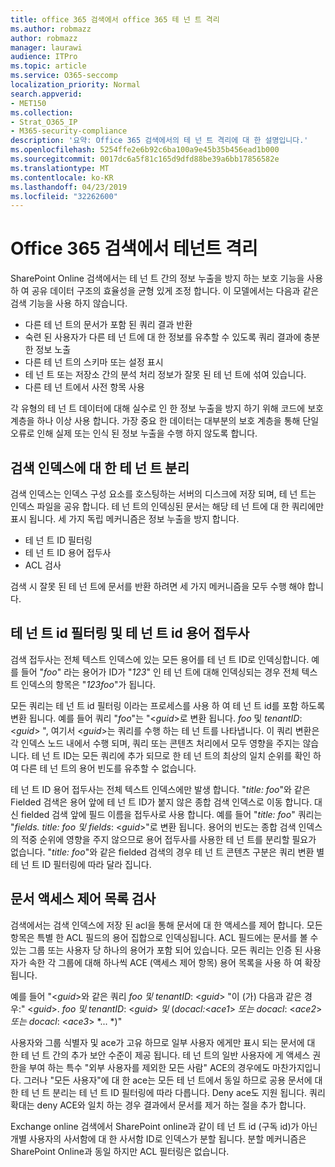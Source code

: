 ```yaml
---
title: office 365 검색에서 office 365 테 넌 트 격리
ms.author: robmazz
author: robmazz
manager: laurawi
audience: ITPro
ms.topic: article
ms.service: O365-seccomp
localization_priority: Normal
search.appverid:
- MET150
ms.collection:
- Strat_O365_IP
- M365-security-compliance
description: '요약: Office 365 검색에서의 테 넌 트 격리에 대 한 설명입니다.'
ms.openlocfilehash: 5254ffe2e6b92c6ba100a9e45b35b456ead1b000
ms.sourcegitcommit: 0017dc6a5f81c165d9dfd88be39a6bb17856582e
ms.translationtype: MT
ms.contentlocale: ko-KR
ms.lasthandoff: 04/23/2019
ms.locfileid: "32262600"
---
```

# <a name="tenant-isolation-in-office-365-search"></a>Office 365 검색에서 테넌트 격리
SharePoint Online 검색에서는 테 넌 트 간의 정보 누출을 방지 하는 보호 기능을 사용 하 여 공유 데이터 구조의 효율성을 균형 있게 조정 합니다. 이 모델에서는 다음과 같은 검색 기능을 사용 하지 않습니다.
- 다른 테 넌 트의 문서가 포함 된 쿼리 결과 반환
- 숙련 된 사용자가 다른 테 넌 트에 대 한 정보를 유추할 수 있도록 쿼리 결과에 충분 한 정보 노출
- 다른 테 넌 트의 스키마 또는 설정 표시
- 테 넌 트 또는 저장소 간의 분석 처리 정보가 잘못 된 테 넌 트에 섞여 있습니다.
- 다른 테 넌 트에서 사전 항목 사용

각 유형의 테 넌 트 데이터에 대해 실수로 인 한 정보 누출을 방지 하기 위해 코드에 보호 계층을 하나 이상 사용 합니다. 가장 중요 한 데이터는 대부분의 보호 계층을 통해 단일 오류로 인해 실제 또는 인식 된 정보 누출을 수행 하지 않도록 합니다.

## <a name="tenant-separation-for-the-search-index"></a>검색 인덱스에 대 한 테 넌 트 분리
검색 인덱스는 인덱스 구성 요소를 호스팅하는 서버의 디스크에 저장 되며, 테 넌 트는 인덱스 파일을 공유 합니다. 테 넌 트의 인덱싱된 문서는 해당 테 넌 트에 대 한 쿼리에만 표시 됩니다. 세 가지 독립 메커니즘은 정보 누출을 방지 합니다.
- 테 넌 트 ID 필터링
- 테 넌 트 ID 용어 접두사
- ACL 검사

검색 시 잘못 된 테 넌 트에 문서를 반환 하려면 세 가지 메커니즘을 모두 수행 해야 합니다.

## <a name="tenant-id-filtering-and-tenant-id-term-prefixing"></a>테 넌 트 id 필터링 및 테 넌 트 id 용어 접두사
검색 접두사는 전체 텍스트 인덱스에 있는 모든 용어를 테 넌 트 ID로 인덱싱합니다. 예를 들어 "*foo*" 라는 용어가 ID가 "*123*" 인 테 넌 트에 대해 인덱싱되는 경우 전체 텍스트 인덱스의 항목은 "*123foo*"가 됩니다.

모든 쿼리는 테 넌 트 id 필터링 이라는 프로세스를 사용 하 여 테 넌 트 id를 포함 하도록 변환 됩니다. 예를 들어 쿼리 "*foo*"는 "<*guid*>로 변환 됩니다. *foo* 및 *tenantID*: <*guid*> ", 여기서 <*guid*>는 쿼리를 수행 하는 테 넌 트를 나타냅니다. 이 쿼리 변환은 각 인덱스 노드 내에서 수행 되며, 쿼리 또는 콘텐츠 처리에서 모두 영향을 주지는 않습니다. 테 넌 트 ID는 모든 쿼리에 추가 되므로 한 테 넌 트의 최상의 일치 순위를 확인 하 여 다른 테 넌 트의 용어 빈도를 유추할 수 없습니다.

테 넌 트 ID 용어 접두사는 전체 텍스트 인덱스에만 발생 합니다. "*title: foo*"와 같은 Fielded 검색은 용어 앞에 테 넌 트 ID가 붙지 않은 종합 검색 인덱스로 이동 합니다. 대신 fielded 검색 앞에 필드 이름을 접두사로 사용 합니다. 예를 들어 "*title: foo*" 쿼리는 "*fields. title: foo 및 fields*: <*guid*>"로 변환 됩니다. 용어의 빈도는 종합 검색 인덱스의 적중 순위에 영향을 주지 않으므로 용어 접두사를 사용한 테 넌 트를 분리할 필요가 없습니다. "*title: foo*"와 같은 fielded 검색의 경우 테 넌 트 콘텐츠 구분은 쿼리 변환 별 테 넌 트 ID 필터링에 따라 달라 집니다.

## <a name="document-access-control-list-checks"></a>문서 액세스 제어 목록 검사
검색에서는 검색 인덱스에 저장 된 acl을 통해 문서에 대 한 액세스를 제어 합니다. 모든 항목은 특별 한 ACL 필드의 용어 집합으로 인덱싱됩니다. ACL 필드에는 문서를 볼 수 있는 그룹 또는 사용자 당 하나의 용어가 포함 되어 있습니다. 모든 쿼리는 인증 된 사용자가 속한 각 그룹에 대해 하나씩 ACE (액세스 제어 항목) 용어 목록을 사용 하 여 확장 됩니다.

예를 들어 "<*guid*>와 같은 쿼리 *foo 및 tenantID*: <*guid*> "이 (가) 다음과 같은 경우:" <*guid*>. *foo 및 tenantID*: <*guid*> *및* (*docacl:*<*ace1*> *또는 docacl*: <*ace2*> *또는 docacl*: <*ace3*> *... *)"

사용자와 그룹 식별자 및 ace가 고유 하므로 일부 사용자 에게만 표시 되는 문서에 대 한 테 넌 트 간의 추가 보안 수준이 제공 됩니다. 테 넌 트의 일반 사용자에 게 액세스 권한을 부여 하는 특수 "외부 사용자를 제외한 모든 사람" ACE의 경우에도 마찬가지입니다. 그러나 "모든 사용자"에 대 한 ace는 모든 테 넌 트에서 동일 하므로 공용 문서에 대 한 테 넌 트 분리는 테 넌 트 ID 필터링에 따라 다릅니다. Deny ace도 지원 됩니다. 쿼리 확대는 deny ACE와 일치 하는 경우 결과에서 문서를 제거 하는 절을 추가 합니다.

Exchange online 검색에서 SharePoint online과 같이 테 넌 트 id (구독 id)가 아닌 개별 사용자의 사서함에 대 한 사서함 ID로 인덱스가 분할 됩니다. 분할 메커니즘은 SharePoint Online과 동일 하지만 ACL 필터링은 없습니다.
